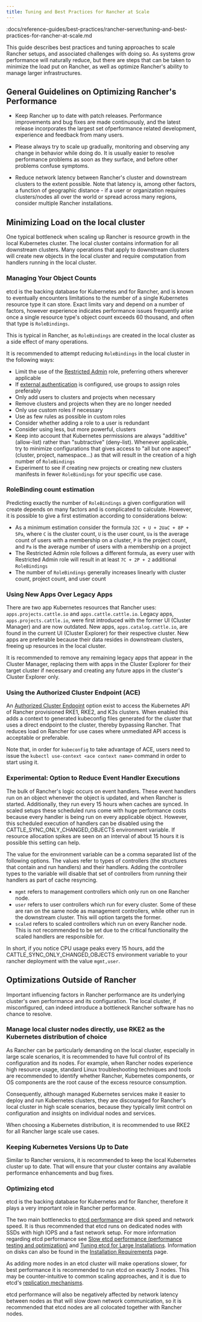 ```yaml
---
title: Tuning and Best Practices for Rancher at Scale
---
```


<head>
  <link rel="canonical" href="https://ranchermanager.docs.rancher.com/reference-guides/best-practices/rancher-server/tuning-and-best-practices-for-rancher-at-scale"/>
:docs/reference-guides/best-practices/rancher-server/tuning-and-best-practices-for-rancher-at-scale.md
</head>


This guide describes best practices and tuning approaches to scale Rancher setups, and associated challenges with doing so. As systems grow performance will naturally reduce, but there are steps that can be taken to minimize the load put on Rancher, as well as optimize Rancher's ability to manage larger infrastructures.

## General Guidelines on Optimizing Rancher's Performance
* Keep Rancher up to date with patch releases. Performance improvements and bug fixes are made continuously, and the latest release incorporates the largest set ofperformance related development, experience and feedback from many users.

* Please always try to scale up gradually, monitoring and observing any change in behavior while doing do. It is usually easier to resolve performance problems as soon as they surface, and before other problems confuse symptoms.

* Reduce network latency between Rancher's cluster and downstream clusters to the extent possible. Note that latency is, among other factors, a function of geographic distance - if a user or organization requires clusters/nodes all over the world or spread across many regions, consider multiple Rancher installations.

## Minimizing Load on the local cluster
One typical bottleneck when scaling up Rancher is resource growth in the local Kubernetes cluster. The local cluster contains information for all downstream clusters. Many operations that apply to downstream clusters will create new objects in the local cluster and require computation from handlers running in the local cluster.

### Managing Your Object Counts
etcd is the backing database for Kubernetes and for Rancher, and is known to eventually encounters limitations to the number of a single Kubernetes resource type it can store. Exact limits vary and depend on a number of factors, however experience indicates performance issues frequently arise once a single resource type's object count exceeds 60 thousand, and often that type is `RoleBindings`.

This is typical in Rancher, as `RoleBindings` are created in the local cluster as a side effect of many operations.

It is recommended to attempt reducing `RoleBindings` in the local cluster in the following ways:
* Limit the use of the [Restricted Admin](../../../how-to-guides/new-user-guides/authentication-permissions-and-global-configuration/manage-role-based-access-control-rbac/global-permissions#restricted-admin) role, preferring others wherever applicable
* If [external authentication](../../../pages-for-subheaders/authentication-config) is configured, use groups to assign roles preferably
* Only add users to clusters and projects when necessary
* Remove clusters and projects when they are no longer needed
* Only use custom roles if necessary
* Use as few rules as possible in custom roles
* Consider whether adding a role to a user is redundant
* Consider using less, but more powerful, clusters
* Keep into account that Kubernetes permissions are always "additive" (allow-list) rather than "subtractive" (deny-list). Whenever applicable, try to minimize configurations that gives access to "all but one aspect" (cluster, project, namespace...) as that will result in the creation of a high number of `RoleBindings`
* Experiment to see if creating new projects or creating new clusters manifests in fewer `RoleBindings` for your specific use case.

### RoleBinding count estimation

Predicting exactly the number of `RoleBindings` a given configuration will create depends on many factors and is complicated to calculate. However, it is possible to give a first estimation according to considerations below:
* As a minimum estimation consider the formula `32C + U + 2UaC + 8P + 5Pa`, where `C` is the cluster count, `U` is the user count, `Ua` is the average count of users with a membership on a cluster, `P` is the project count, and `Pa` is the average number of users with a membership on a project
* The Restricted Admin role follows a different formula, as every user with Restricted Admin role will result in at least `7C + 2P + 2` additional `RoleBindings`
* The number of `RoleBindings` generally increases linearly with cluster count, project count, and user count

### Using New Apps Over Legacy Apps
There are two app Kubernetes resources that Rancher uses: `apps.projects.cattle.io` and `apps.cattle.cattle.io`. Legacy apps, `apps.projects.cattle.io`, were first introduced with the former UI (Cluster Manager) and are now outdated. New apps, `apps.catalog.cattle.io`, are found in the current UI (Cluster Explorer) for their respective cluster. New apps are preferable because their data resides in downstream clusters, freeing up resources in the local cluster.

It is recommended to remove any remaining legacy apps that appear in the Cluster Manager, replacing them with apps in the Cluster Explorer for their target cluster if necessary and creating any future apps in the cluster's Cluster Explorer only.

### Using the Authorized Cluster Endpoint (ACE)
An [Authorized Cluster Endpoint](../../../reference-guides/rancher-manager-architecture/communicating-with-downstream-user-clusters#4-authorized-cluster-endpoint) option exist to access the Kubernetes API of Rancher provisioned RKE1, RKE2, and K3s clusters. When enabled this adds a context to generated kubeconfig files generated for the cluster that uses a direct endpoint to the cluster, thereby bypassing Rancher. That reduces load on Rancher for use cases where unmediated API access is acceptable or preferable.

Note that, in order for `kubeconfig` to take advantage of ACE, users need to issue the `kubectl use-context <ace context name>` command in order to start using it.

### Experimental: Option to Reduce Event Handler Executions
The bulk of Rancher's logic occurs on event handlers. These event handlers run on an object whenever the object is updated, and when Rancher is started. Additionally, they run every 15 hours when caches are synced. In scaled setups these scheduled runs come with huge performance costs because every handler is being run on every applicable object. However, this scheduled execution of handlers can be disabled using the CATTLE_SYNC_ONLY_CHANGED_OBJECTS environment variable. If resource allocation spikes are seen on an interval of about 15 hours it is possible this setting can help.

The value for the environment variable can be a comma separated list of the following options. The values refer to types of controllers (the structures that contain and run handlers) and their handlers. Adding the controller types to the variable will disable that set of controllers from running their handlers as part of cache resyncing.

* `mgmt` refers to management controllers which only run on one Rancher node.
* `user` refers to user controllers which run for every cluster. Some of these are ran on the same node as management controllers, while other run in the downstream cluster. This will option targets the former.
* `scaled` refers to scaled controllers which run on every Rancher node. This is not recommended to be set due to the critical functionality the scaled handlers are responsible for.

In short, if you notice CPU usage peaks every 15 hours, add the CATTLE_SYNC_ONLY_CHANGED_OBJECTS environment variable to your rancher deployment with the value `mgmt,user`.

## Optimizations Outside of Rancher
Important influencing factors in Rancher performance are its underlying cluster's own performance and its configuration. The local cluster, if misconfigured, can indeed introduce a bottleneck Rancher software has no chance to resolve.

### Manage local cluster nodes directly, use RKE2 as the Kubernetes distribution of choice
As Rancher can be particularly demanding on the local cluster, especially in large scale scenarios, it is recommended to have full control of its configuration and its nodes. For example, when Rancher nodes experience high resource usage, standard Linux troubleshooting techniques and tools are recommended to identify whether Rancher, Kubernetes components, or OS components are the root cause of the excess resource consumption.

Consequently, although managed Kubernetes services make it easier to deploy and run Kubernetes clusters, they are discouraged for Rancher's local cluster in high scale scenarios, because they typically limit control on configuration and insights on individual nodes and services.

When choosing a Kubernetes distribution, it is recommended to use RKE2 for all Rancher large scale use cases.

### Keeping Kubernetes Versions Up to Date
Similar to Rancher versions, it is recommended to keep the local Kubernetes cluster up to date. That will ensure that your cluster contains any available performance enhancements and bug fixes.

### Optimizing etcd
etcd is the backing database for Kubernetes and for Rancher, therefore it plays a very important role in Rancher performance.

The two main bottlenecks to [etcd performance](https://etcd.io/docs/v3.4/op-guide/performance/) are disk speed and network speed. It is thus recommended that etcd runs on dedicated nodes with SSDs with high IOPS and a fast network setup. For more information regarding etcd performance see [Slow etcd performance (performance testing and optimization)](https://www.suse.com/support/kb/doc/?id=000020100) and [Tuning etcd for Large Installations](../../../how-to-guides/advanced-user-guides/tune-etcd-for-large-installs). Information on disks can also be found in the [Installation Requirements](../../../pages-for-subheaders/installation-requirements#disks) page.

As adding more nodes in an etcd cluster will make operations slower, for best performance it is recommended to run etcd on exactly 3 nodes. This may be counter-intuitive to common scaling approaches, and it is due to etcd's [replication mechanisms](https://etcd.io/docs/v3.5/faq/#what-is-maximum-cluster-size).

etcd performance will also be negatively affected by network latency between nodes as that will slow down network communication, so it is recommended that etcd nodes are all colocated together with Rancher nodes.
